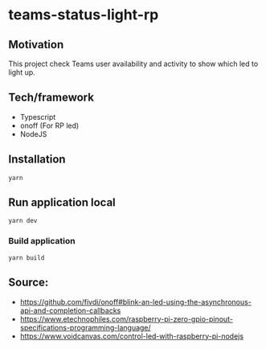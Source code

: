 # teams-status-light-rp

## Motivation

This project check Teams user availability and activity to show which led to light up.

## Tech/framework

- Typescript
- onoff (For RP led)
- NodeJS

## Installation

```
yarn
```

## Run application local

```
yarn dev
```

### Build application

```
yarn build
```

## Source:

- https://github.com/fivdi/onoff#blink-an-led-using-the-asynchronous-api-and-completion-callbacks
- https://www.etechnophiles.com/raspberry-pi-zero-gpio-pinout-specifications-programming-language/
- https://www.voidcanvas.com/control-led-with-raspberry-pi-nodejs
